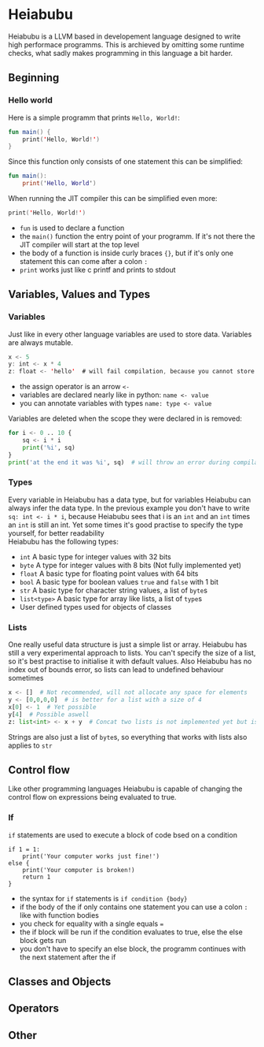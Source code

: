 # Heiabubu #
Heiabubu is a LLVM based in developement language designed to write high performace programms. 
This is archieved by omitting some runtime checks, what sadly makes programming in this language a bit harder.

## Beginning ##

### Hello world ###
Here is a simple programm that prints `Hello, World!`:
```kotlin
fun main() {
    print('Hello, World!')
}
```
Since this function only consists of one statement this can be simplified:
```kotlin
fun main():
    print('Hello, World')
```
When running the JIT compiler this can be simplified even more:
```kotlin
print('Hello, World!')
```
 - `fun` is used to declare a function
 - the `main()` function the entry point of your programm. If it's not there the JIT compiler will start at the top level
 - the body of a function is inside curly braces `{}`, but if it's only one statement this can come after a colon `:`
 - `print` works just like c printf and prints to stdout

## Variables, Values and Types ## 

### Variables ###
Just like in every other language variables are used to store data. Variables are always mutable.
```kotlin
x <- 5 
y: int <- x * 4
z: float <- 'hello'  # will fail compilation, because you cannot store a str to a float
```
 - the assign operator is an arrow `<-`
 - variables are declared nearly like in python: `name <- value`
 - you can annotate variables with types `name: type <- value`

Variables are deleted when the scope they were declared in is removed:
```python
for i <- 0 .. 10 {
    sq <- i * i
    print('%i', sq)
}
print('at the end it was %i', sq)  # will throw an error during compilation
```

### Types ###
Every variable in Heiabubu has a data type, but for variables Heiabubu can always infer the data type.
In the previous example you don't have to write `sq: int <- i * i`, because Heiabubu sees that i is an `int` and an `int` times an `int` is still an int.
Yet some times it's good practise to specify the type yourself, for better readability   
Heiabubu has the following types:
 - `int` A basic type for integer values with 32 bits
 - `byte` A type for integer values with 8 bits (Not fully implemented yet)
 - `float` A basic type for floating point values with 64 bits
 - `bool` A basic type for boolean values `true` and `false` with 1 bit
 - `str` A basic type for character string values, a list of `byte`s
 - `list<type>` A basic type for array like lists, a list of `type`s
 - User defined types used for objects of classes


### Lists ###
One really useful data structure is just a simple list or array.
Heiabubu has still a very experimental approach to lists.
You can't specify the size of a list, so it's best practise to initialise it with default values.
Also Heiabubu has no index out of bounds error, so lists can lead to undefined behaviour sometimes
```python
x <- []  # Not recommended, will not allocate any space for elements
y <- [0,0,0,0]  # is better for a list with a size of 4
x[0] <- 1  # Yet possible
y[4]  # Possible aswell
z: list<int> <- x + y  # Concat two lists is not implemented yet but is in progress
```
Strings are also just a list of `byte`s, so everything that works with lists also applies to `str`

## Control flow ##
Like other programming languages Heiabubu is capable of changing the control flow on expressions being evaluated to true.

### If ###
`if` statements are used to execute a block of code bsed on a condition
```
if 1 = 1:
    print('Your computer works just fine!')
else {
    print('Your computer is broken!)
    return 1
}
```
 - the syntax for `if` statements is `if condition {body}`
 - if the body of the if only contains one statement you can use a colon `:` like with function bodies
 - you check for equality with a single equals `=`
 - the if block will be run if the condition evaluates to true, else the else block gets run
 - you don't have to specify an else block, the programm continues with the next statement after the if

###
    

## Classes and Objects ##

## Operators ##

## Other ##

